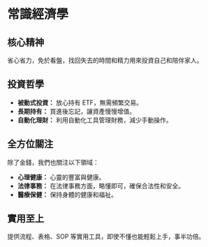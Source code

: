 # 常識經濟學

## 核心精神

省心省力，免於看盤，找回失去的時間和精力用來投資自己和陪伴家人。

## 投資哲學

- **被動式投資：** 放心持有 ETF，無需頻繁交易。
- **長期持有：** 買進後忘記，讓資產慢慢增值。
- **自動化理財：** 利用自動化工具管理財務，減少手動操作。

## 全方位關注

除了金錢，我們也關注以下領域：

- **心理健康：** 心靈的豐富與健康。
- **法律事務：** 在法律事務方面，略懂即可，確保合法性和安全。
- **醫療保健：** 保持身體的健康和福祉。

## 實用至上

提供流程、表格、SOP 等實用工具，即使不懂也能輕鬆上手，事半功倍。
